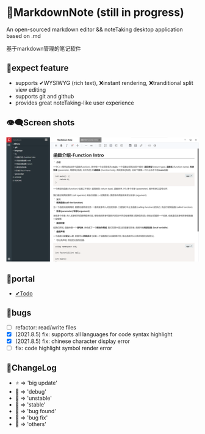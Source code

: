 # 📕MarkdownNote (still in progress)
An open-sourced markdown editor && noteTaking desktop application based on .md

基于markdown管理的笔记软件

## 💖expect feature

* supports ✔WYSIWYG (rich text), ❌instant rendering, ❌tranditional split view editing
* supports git and github
* provides great noteTaking-like user experience

## 👁‍🗨Screen shots
![screenshot](./src/assets/readme/2021.8.5.png)

## 🚪portal
- [✔Todo](src/TODO.md)

## 🐛bugs
- [ ] refactor: read/write files
- [x] (2021.8.5) fix: supports all languages for code syntax highlight
- [x] (2021.8.5) fix: chinese character display error 
- [ ] fix: code highlight symbol render error

## 💬ChangeLog
* ⭐ => 'big update'
* 💙 => 'debug'
* 💛 => 'unstable'
* 💚 => 'stable'
* 🧡 => 'bug found'
* 🖤 => 'bug fix'
* 🤍 => 'others'
